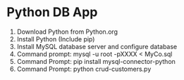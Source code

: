# Python DB App

1. Download Python from Python.org
2. Install Python (Include pip)
3. Install MySQL database server and configure database
4. Command prompt: mysql -u root -pXXXX < MyCo.sql
5. Command Prompt: pip install mysql-connector-python
6. Command Prompt: python crud-customers.py
